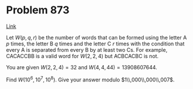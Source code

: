 # Problem 873

[Link](https://projecteuler.net/problem=873)

Let $W(p,q,r)$ be the number of words that can be formed using the letter A $p$ times, the letter B $q$ times and the letter C $r$ times with the condition that every A is separated from every B by at least two Cs. For example, CACACCBB is a valid word for $W(2,2,4)$ but ACBCACBC is not.

You are given $W(2,2,4)=32$ and $W(4,4,44)=13908607644$.

Find $W(10^6,10^7,10^8)$. Give your answer modulo $1\\,000\\,000\\,007$.

